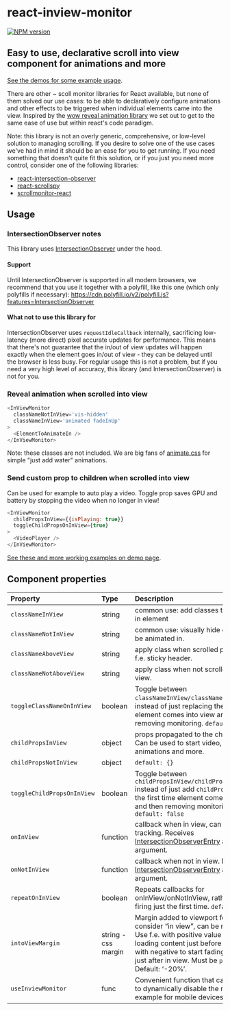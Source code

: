 # react-inview-monitor

[![NPM version](https://badge.fury.io/js/react-inview-monitor.svg)](https://www.npmjs.com/package/react-inview-monitor)

## Easy to use, declarative scroll into view component for animations and more
[See the demos for some example usage](https://snipsco.github.io/react-inview-monitor/).

There are other ~ scoll monitor libraries for React available, but none of them solved our use cases: to be able to declaratively configure animations and other effects to be
triggered when individual elements came into the view. Inspired by the [wow reveal animation library](http://mynameismatthieu.com/WOW/) we set out to get to the same ease of use but within react's code paradigm.

Note: this library is not an overly generic, comprehensive, or low-level solution to managing scrolling. If you desire to solve one of the use cases we've had in mind it should be an ease for you to get running. If you need something that doesn't quite fit this solution, or if you just you need more control, consider one of the following libraries:
- [react-intersection-observer](https://github.com/thebuilder/react-intersection-observer)
- [react-scrollspy](https://github.com/makotot/react-scrollspy)
- [scrollmonitor-react](https://github.com/stutrek/scrollmonitor-react)

## Usage

### IntersectionObserver notes
This library uses [IntersectionObserver](https://developer.mozilla.org/en-US/docs/Web/API/Intersection_Observer_API) under the hood.

#### Support
 Until IntersectionObserver is supported in all modern browsers, we recommend that you use it together with a polyfill, like this one (which only polyfills if necessary):
https://cdn.polyfill.io/v2/polyfill.js?features=IntersectionObserver

#### What not to use this library for
IntersectionObserver uses `requestIdleCallback` internally, sacrificing low-latency (more direct) pixel accurate updates for performance. This means that there's not guarantee that the in/out of view updates will happen exactly when the element goes in/out of view - they can be delayed until the browser is less busy. For regular usage this is not a problem, but if you need a very high level of accuracy, this library (and IntersectionObserver) is not for you.


### Reveal animation when scrolled into view
```js
<InViewMonitor
  classNameNotInView='vis-hidden'
  classNameInView='animated fadeInUp'
>
  <ElementToAnimateIn />
</InViewMonitor>
```
Note: these classes are not included. We are big fans of [animate.css](https://github.com/daneden/animate.css) for simple "just add water" animations.

### Send custom prop to children when scrolled into view
Can be used for example to auto play a video.
Toggle prop saves GPU and battery by stopping the video when no longer in view!
```js
<InViewMonitor
  childPropsInView={{isPlaying: true}}
  toggleChildPropsOnInView={true}
>
  <VideoPlayer />
</InViewMonitor>
```

[See these and more working examples on demo page](https://snipsco.github.io/react-inview-monitor/).


## Component properties

| Property | Type | Description
:---|:---|:---
| `classNameInView` | string | common use: add classes to animate in element |
| `classNameNotInView` | string | common use: visually hide element to be animated in. |
| `classNameAboveView` | string | apply class when scrolled past view, f.e. sticky header. |
| `classNameNotAboveView` | string | apply class when not scrolled past view. |
| `toggleClassNameOnInView` | boolean | Toggle between `classNameInView/classNameNotInView`, instead of just replacing the first time element comes into view and then removing monitoring. `default: false` |
| `childPropsInView` | object | props propagated to the child element. Can be used to start video, complex animations and more. |
| `childPropsNotInView` | object | `default: {}` |
| `toggleChildPropsOnInView` | boolean | Toggle between `childPropsInView/childPropsNotInView` instead of just add `childPropsInView` the first time element comes into view and then removing monitoring.. `default: false` |
| `onInView` | function | callback when in view, can be used for tracking. Receives [IntersectionObserverEntry](https://developer.mozilla.org/en-US/docs/Web/API/IntersectionObserverEntry) as argument. |
| `onNotInView` | function | callback when not in view. Receives [IntersectionObserverEntry](https://developer.mozilla.org/en-US/docs/Web/API/IntersectionObserverEntry) as argument. |
| `repeatOnInView` | boolean | Repeats callbacks for onInView/onNotInView, rather than firing just the first time. `default: false` |
| `intoViewMargin` | string - css margin | Margin added to viewport for area to consider “in view”, can be negative. Use f.e. with positive value for lazy loading content just before in view, or with negative to start fading in element just after in view. Must be `px` or `%`. Default: ‘-20%’.  |
| `useInviewMonitor` | func | Convenient function that can be used to dynamically disable the monitor, for example for mobile devices. |
